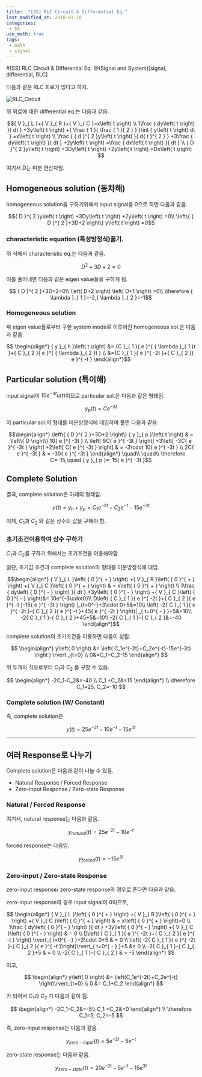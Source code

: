 ```yaml
---
title:  "[SS] RLC Circuit & Differential Eq."
last_modified_at: 2018-03-18 
categories:
 - SS
use_math: true
tags:
 - math
 - signal
---
```


#[SS] RLC Circuit & Differential Eq.
@(Signal and System)[signal, differential, RLC]

다음과 같은 RLC 회로가 있다고 하자.

![RLC_Circuit](https://docs.google.com/drawings/d/1pq5sXwja10Z4VRZ02fDbR7aJjUIyh3xt7eNjdDM-fo0/pub?w=359&amp;h=187)

위 회로에 대한 differential eq.는 다음과 같음.

$${ V }_{ L }+{ V }_{ R }+{ V }_{ C }=x\left( t \right) \\ 1\frac { dy\left( t \right) }{ dt } +3y\left( t \right) +{ \frac { 1 }{ \frac { 1 }{ 2 } } }\int { y\left( t \right) dt } =x\left( t \right) \\ \frac { { d }^{ 2 }y\left( t \right) }{ d{ t }^{ 2 } } +3\frac { dy\left( t \right) }{ dt } +2y\left( t \right) =\frac { dx\left( t \right) }{ dt } \\ { D }^{ 2 }y\left( t \right) +3Dy\left( t \right) +2y\left( t \right) =Dx\left( t \right) $$

여기서 $D$는 미분 연산자임.

## Homogeneous solution (동차해)

homogeneous solution을 구하기위해서 input signal을 0으로 하면 다음과 같음.

$${ D }^{ 2 }y\left( t \right) +3Dy\left( t \right) +2y\left( t \right) =0\\ \left\{ { D }^{ 2 }+3D+2 \right\} y\left( t \right) =0$$

### characteristic equation (특성방정식)풀기.

위 식에서 characteristic eq.는 다음과 같음.

$${ D }^{ 2 }+3D+2=0$$

이를 풀어내면 다음과 같은 eigen value들을 구하게 됨.

$$ { D }^{ 2 }+3D+2=0\\ \left( D+2 \right) \left( D+1 \right) =0\\ \therefore { \lambda  }_{ 1 }=-2,{ \lambda  }_{ 2 }=-1$$

### Homogeneous solution

위 eigen value들로부터 구한 system mode로 이루어진 homogeneous sol.은 다음과 같음.

$$ \begin{align*}
{ y }_{ h }\left( t \right) &= {C }_{ 1 }{ e }^{ { \lambda  }_{ 1 }t }+{ C }_{ 2 }{ e }^{ { \lambda  }_{ 2 }t } \\
&={C }_{ 1 }{ e }^{ -2t }+{ C }_{ 2 }{ e }^{ -t }
\end{align*}$$ 

## Particular solution (특이해)

input signal이 $10e^{-3t}u\left(t\right)$이므로 particular sol.은 다음과 같은 형태임.

$$y_p\left(t\right)=Ce^{-3t}$$

이 particular sol.의 형태를 미분방정식에 대입하여 풀면 다음과 같음.

$$\begin{align*} 
\left\{ { D }^{ 2 }+3D+2 \right\} { y }_{ p }\left( t \right)  & = \left\{ D \right\} 10{ e }^{ -3t } \\ 
\left[ 9C{ e }^{ -3t } \right] +3\left[ -3C{ e }^{ -3t } \right] +2\left[ C{ e }^{ -3t } \right]  & = -3\cdot 10{ e }^{ -3t } \\ 
2C{ e }^{ -3t } & =  -30{ e }^{ -3t } 
\end{align*}
\quad\\
\quad\\
\therefore C=-15,\quad { y }_{ p }=-15{ e }^{ -3t }$$

## Complete Solution 

결국, complete solution은 아래의 형태임.

$$y\left( t \right) ={ y }_{ h }+{ y }_{ p }={ C }_{ 1 }{ e }^{ -2t }+{ C }_{ 2 }{ e }^{ -t }-15{ e }^{ -3t }$$

이제, $C_1$과 $C_2$ 와 같은 상수의 값을 구해야 함.

### 초기조건이용하여 상수 구하기

$C_1$과 $C_2$를 구하기 위해서는 초기조건을 이용해야함.

일단, 초기값 조건과 complete solution의 형태를 미분방정식에 대입.

$$\begin{align*} 
{ V }_{ L }\left( { 0 }^{ + } \right) +{ V }_{ R }\left( { 0 }^{ + } \right) +{ V }_{ C }\left( { 0 }^{ + } \right) & = x\left( { 0 }^{ + } \right) \\ 
1\frac { dy\left( { 0 }^{ - } \right) }{ dt } +3y\left( { 0 }^{ - } \right) +{ V }_{ C }\left( { 0 }^{ - } \right)&= 10e^{-3\cdot0}\\
D\left( { C }_{ 1 }{ e }^{ -2t }+{ C }_{ 2 }{ e }^{ -t }-15{ e }^{ -3t } \right) |_{t=0^-}+3\cdot 0+5&=10\\
\left( -2{ C }_{ 1 }{ e }^{ -2t }-{ C }_{ 2 }{ e }^{ -t }+45{ e }^{ -2t } \right)| _{ t=0^{ - } }+5&=10\\
-2{ C }_{ 1 }-{ C }_{ 2 }+45+5&=10\\ 
-2{ C }_{ 1 }-{ C }_{ 2 }&=-40
\end{align*}$$

complete solution의 초기조건을 이용하면 다음이 성립.

$$
\begin{align*}
y\left( 0 \right) &= \left( C_1e^{-2t}+C_2e^{-t}-15e^{-3t} \right ) \rvert _{t=0} \\ 
0&=C_1+C_2-15
\end{align*}
$$

위 두개의 식으로부터 $C_1$과 $C_2$ 를 구할 수 있음.

$$
\begin{align*}
 -2C_1-C_2&=-40
 \\ C_1 +C_2&=15
\end{align*}
\\
\therefore C_1=25, C_2=-10
$$

### Complete solution (W/ Constant)

즉, complete solution은

$$y\left( t \right) =25{ e }^{ -2t }-10{ e }^{ -t }-15{ e }^{ 3t }$$

---

## 여러 Response로 나누기

Complete solution은 다음과 같이 나눌 수 있음.

* Natural Response / Forced Response
* Zero-input Response / Zero-state Response

### Natural / Forced Response
여기서, natural response는 다음과 같음.

$$y_{natural}\left( t \right) =25{ e }^{ -2t }-10{ e }^{ -t }$$

forced response는 다음임.

$$y_{forced}\left( t \right) =-15{ e }^{ 3t }$$

### Zero-input / Zero-state Response

zero-input response/ zero-state response의 경우로 푼다면 다음과 같음.

zero-input response의 경우 input signal이 0이므로,

$$
\begin{align*} 
{ V }_{ L }\left( { 0 }^{ + } \right) +{ V }_{ R }\left( { 0 }^{ + } \right) +{ V }_{ C }\left( { 0 }^{ + } \right) & = x\left( { 0 }^{ + } \right)=0 \\ 
1\frac { dy\left( { 0 }^{ - } \right) }{ dt } +3y\left( { 0 }^{ - } \right) +{ V }_{ C }\left( { 0 }^{ - } \right) & = 0 \\ 
D\left( { C }_{ 1 }{ e }^{ -2t }+{ C }_{ 2 }{ e }^{ -t } \right) \rvert_{ t=0^{ - } }+3\cdot 0+5 & = 0 \\ 
\left( -2{ C }_{ 1 }{ e }^{ -2t }-{ C }_{ 2 }{ e }^{ -t }\right)\rvert_{ t=0^{ - } }+5 &= 0 \\ 
-2{ C }_{ 1 }-{ C }_{ 2 }+5 & = 0 \\ 
-2{ C }_{ 1 }-{ C }_{ 2 } & = -5 
\end{align*} $$

이고,

$$
\begin{align*}
y\left( 0  \right) &= \left(C_1e^{-2t}+C_2e^{-t} \right)\rvert_{t=0} \\ 
0 &= C_1+C_2
\end{align*}
$$

가 되어서 $C_1$과 $C_2$ 가 다음과 같이 됨.

$$
\begin{align*} 
-2C_1-C_2&=-5\\ 
C_1 +C_2&=0
\end{align*}
\\
\therefore C_1=5, C_2=-5
$$

즉, zero-input response는 다음과 같음.

$$
y_{zero-input}\left( t \right) =5{ e }^{ -2t }-5{ e }^{ -t }
$$

zero-state response는 다음과 같음.

$$y_{zero-state}\left( t \right) =20{ e }^{ -2t }-5{ e }^{ -t }-15{ e }^{ 3t }$$



